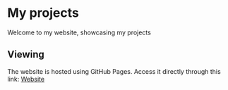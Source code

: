 # My projects

Welcome to my website, showcasing my projects

## Viewing

The website is hosted using GitHub Pages. Access it directly through this link: [Website](https://levina-anna.github.io/)

